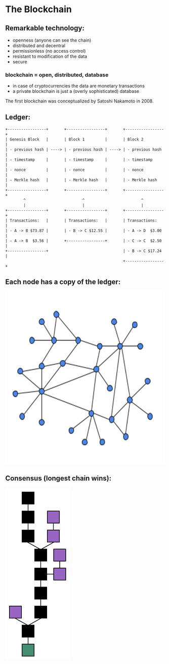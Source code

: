 # The Blockchain


## Remarkable technology:
  - openness (anyone can see the chain)
  - distributed and decentral
  - permissionless (no access control)
  - resistant to modification of the data
  - secure


### blockchain = open, distributed, database
  - in case of cryptocurrencies the data are monetary transactions
  - a private blockchain is just a (overly sophisticated) database


The first blockchain was conceptualized by Satoshi Nakamoto in 2008.

## Ledger:

    +-----------------+       +-----------------+       +-----------------+
    | Genesis Block   |       | Block 1         |       | Block 2         |
    | - previous hash | ----> | - previous hash | ----> | - previous hash |
    | - timestamp     |       | - timestamp     |       | - timestamp     |
    | - nonce         |       | - nonce         |       | - nonce         |
    | - Merkle hash   |       | - Merkle hash   |       | - Merkle hash   |
    +-----------------+       +-----------------+       +-----------------+
            ^                         ^                         ^
            |                         |                         |
    +-----------------+       +-----------------+       +-----------------+
    | Transactions:   |       | Transactions:   |       | Transactions:   |
    | - A -> B $73.87 |       | - B -> C $12.55 |       | - A -> D  $3.00 |
    | - A -> B  $3.56 |       +-----------------+       | - C -> C  $2.50 |
    +-----------------+                                 | - B -> C $17.24 |
                                                        +-----------------+


## Each node has a copy of the ledger:

<img src="./decentralized-network.png" width="608" height="546" />


## Consensus (longest chain wins):

<img src="./chain.svg" width="204" height="542" />
